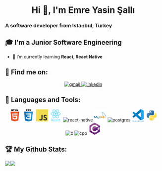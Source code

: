 <h1 align="center">Hi 👋, I'm Emre Yasin Şallı</h1>
<h3 align="left">A software developer from Istanbul, Turkey</h3>

## 🎓 I'm a Junior Software Engineering


 - 🌱 I’m currently learning **React, React Native**
 
## :email: Find me on:
<p align="center">
<a href="mailto:emreysalli@gmail.com" target="_blank">
  <img src="https://upload.wikimedia.org/wikipedia/commons/7/7e/Gmail_icon_%282020%29.svg" alt="gmail" width="40" height="40"/> 
</a> 
<a href="https://linkedin.com/in/emreysalli" target="_blank"><img  src="https://raw.githubusercontent.com/rahuldkjain/github-profile-readme-generator/master/src/images/icons/Social/linked-in-alt.svg" alt="linkedin" height="40" width="40" /></a>
</p>

## 🧰 Languages and Tools:
<p align="center">
<img src="https://raw.githubusercontent.com/devicons/devicon/master/icons/html5/html5-original-wordmark.svg" alt="html5" width="40" height="40"/> 
<img src="https://raw.githubusercontent.com/devicons/devicon/master/icons/css3/css3-original-wordmark.svg" alt="css" width="40" height="40"/> 
<img src="https://raw.githubusercontent.com/devicons/devicon/master/icons/javascript/javascript-original.svg" alt="javascript" width="40" height="40"/> 
<img src="https://raw.githubusercontent.com/devicons/devicon/master/icons/react/react-original-wordmark.svg" alt="react" width="40" height="40"/> 
 <img src="[https://raw.githubusercontent.com/devicons/devicon/master/icons/react-native/react-native-original-wordmark.svg](https://global-uploads.webflow.com/6097e0eca1e875de53031ff6/61b9d11b503d567b02152b26_react%20native%20logo.png)" alt="react-native" width="40" height="40"/> 
<img src="https://raw.githubusercontent.com/devicons/devicon/master/icons/mysql/mysql-original-wordmark.svg" alt="mysql" width="40" height="40"/> 
<img src="https://raw.githubusercontent.com/rahuldkjain/github-profile-readme-generator/master/src/images/icons/Database/postgresql.svg" alt="postgres" width="40" height="40"/> 
<img src="https://raw.githubusercontent.com/devicons/devicon/master/icons/vscode/vscode-original-wordmark.svg" alt="vscode" width="40" height="40"/>  
<img src="https://raw.githubusercontent.com/devicons/devicon/master/icons/python/python-original.svg" alt="python" width="40" height="40"/> 
<img src="https://raw.githubusercontent.com/rahuldkjain/github-profile-readme-generator/master/src/images/icons/ProgrammingLanguages/c.svg" alt="c" width="40" height="40"/> 
<img src="https://raw.githubusercontent.com/rahuldkjain/github-profile-readme-generator/master/src/images/icons/ProgrammingLanguages/cpp.svg" alt="cpp" width="40" height="40"/> 
<img src="https://github.com/devicons/devicon/blob/master/icons/csharp/csharp-original.svg" alt="csharp" width="40" height="40"/> 
</p>


## :trophy: My Github Stats:
<div>
<a href="https://github-readme-stats.vercel.app/api?username=emreysalli&theme=tokyonight">
  <img  align="left" src="https://github-readme-stats.vercel.app/api?username=emreysalli&count_private=true&show_icons=true&theme=tokyonight" />
</a>
<a href="https://github-readme-stats.vercel.app/api/top-langs/?username=emreysalli&hide=php&theme=tokyonight">
  <img align="left" src="https://github-readme-stats.vercel.app/api/top-langs/?username=emreysalli&hide=php&theme=tokyonight" />
</a>
</div>

